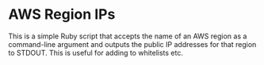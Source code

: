 # AWS Region IPs

This is a simple Ruby script that accepts the name of an AWS region as a command-line argument and outputs the public IP addresses for that region to STDOUT. This is useful for adding to whitelists etc.